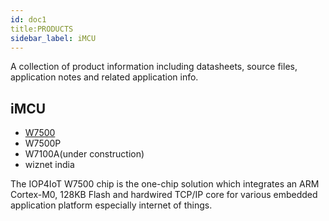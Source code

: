 ```yaml
---
id: doc1
title:PRODUCTS
sidebar_label: iMCU
---
```


A collection of product information including datasheets, source files, application notes and related application info.
## iMCU
 
  * [W7500](W7500.md)
  * W7500P
  * W7100A(under construction)
  * wiznet india

The IOP4IoT W7500 chip is the one-chip solution which integrates an ARM Cortex-M0, 128KB Flash and hardwired TCP/IP core for various embedded application platform especially internet of things.

